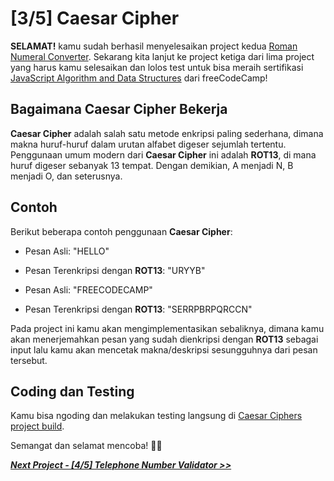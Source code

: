 # [3/5] Caesar Cipher

**SELAMAT!** kamu sudah berhasil menyelesaikan project kedua [Roman Numeral Converter](https://github.com/dipintoo/freeCodeCamp_Roman-Numeral-Converter). Sekarang kita lanjut ke project ketiga dari lima project yang harus kamu selesaikan dan lolos test untuk bisa meraih sertifikasi [JavaScript Algorithm and Data Structures](https://www.freecodecamp.org/learn/javascript-algorithms-and-data-structures/) dari freeCodeCamp!

## Bagaimana Caesar Cipher Bekerja

**Caesar Cipher** adalah salah satu metode enkripsi paling sederhana, dimana makna huruf-huruf dalam urutan alfabet digeser sejumlah tertentu. Penggunaan umum modern dari **Caesar Cipher** ini adalah **ROT13**, di mana huruf digeser sebanyak 13 tempat. Dengan demikian, A menjadi N, B menjadi O, dan seterusnya.

## Contoh

Berikut beberapa contoh penggunaan **Caesar Cipher**:

- Pesan Asli: "HELLO"
- Pesan Terenkripsi dengan **ROT13**: "URYYB"

- Pesan Asli: "FREECODECAMP"
- Pesan Terenkripsi dengan **ROT13**: "SERRPBRPQRCCN"

Pada project ini kamu akan mengimplementasikan sebaliknya, dimana kamu akan menerjemahkan pesan yang sudah dienkripsi dengan **ROT13** sebagai input lalu kamu akan mencetak makna/deskripsi sesungguhnya dari pesan tersebut.

## Coding dan Testing

Kamu bisa ngoding dan melakukan testing langsung di [Caesar Ciphers project build](https://www.freecodecamp.org/learn/javascript-algorithms-and-data-structures/javascript-algorithms-and-data-structures-projects/caesars-cipher).  


Semangat dan selamat mencoba! 🚀📜  


[***Next Project - [4/5] Telephone Number Validator >>***](https://github.com/dipintoo/freeCodeCamp_Telephone-Number-Validator)
